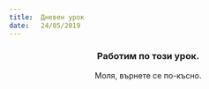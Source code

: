 ```yaml
---
title:  Дневен урок
date:   24/05/2019
---
```


### <center>Работим по този урок.</center>
<center>Моля, върнете се по-късно.</center>